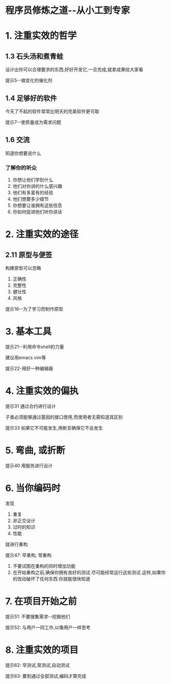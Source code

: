 # 程序员修炼之道--从小工到专家

# 1. 注重实效的哲学

## 1.3 石头汤和煮青蛙

设计出你可以合理要求的东西,好好开发它,一旦完成,就拿成果给大家看

提示5--做变化的催化剂

## 1.4 足够好的软件

今天了不起的软件常常比明天的完美软件更可取

提示7--使质量成为需求问题

## 1.6 交流

知道你想要说什么

### 了解你的听众

1. 你想让他们学到什么
2. 他们对你讲的什么感兴趣
3. 他们有多富有的经验
4. 他们想要多少细节
5. 你想要让谁拥有这些信息
6. 你如何促进他们听你讲话

# 2. 注重实效的途径

## 2.11 原型与便签

构建原型可以忽略

1. 正确性
2. 完整性
3. 健壮性
4. 风格



提示16--为了学习而制作原型

# 3. 基本工具
提示21--利用命令shell的力量

建议用emacs vim等

提示22-用好一种编辑器

# 4. 注重实效的偏执

提示31 通过合约进行设计

子类必须能够通过基因的接口使用,而使用者无需知道其区别

提示33 如果它不可能发生,用断言确保它不会发生

# 5. 弯曲, 或折断

提示40 用服务进行设计

# 6. 当你编码时

发现

1. 重复
2. 非正交设计
3. 过时的知识
4. 性能

就进行重构

提示47: 早重构, 常重构

1. 不要试图在重构的同时增加功能
2. 在开始重构之前,确保你拥有良好的测试.尽可能经常运行这些测试.这样,如果你的改动破坏了任何东西.你就能很快知道

# 7. 在项目开始之前

提示51: 不要搜集需求--挖掘他们

提示52: 与用户一同工作,以像用户一样思考

# 8. 注重实效的项目

提示62: 早测试,常测试,自动测试

提示63: 要到通过全部测试,编码才算完成


